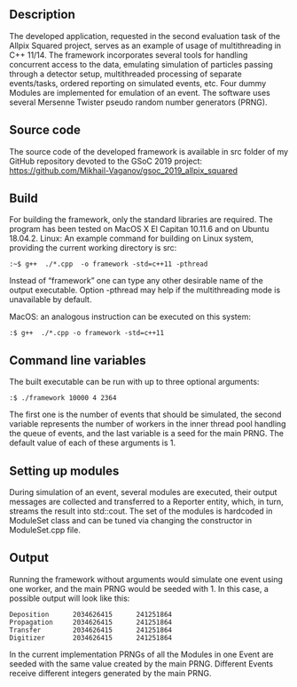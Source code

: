 ## Description
The developed application, requested in the second evaluation task of the Allpix Squared project, serves as an example of usage of multithreading in C++ 11/14. The framework incorporates several tools for handling concurrent access to the data, emulating simulation of particles passing through a detector setup, multithreaded processing of separate events/tasks, ordered reporting on simulated events, etc.  Four dummy Modules are implemented for emulation of an event. The software uses several Mersenne Twister pseudo random number generators (PRNG).

## Source code
The source code of the developed framework is available in src folder of my GitHub repository devoted to the GSoC 2019 project:
https://github.com/Mikhail-Vaganov/gsoc_2019_allpix_squared

## Build
For building the framework, only the standard libraries are required. The program has been tested on MacOS X El Capitan 10.11.6 and on Ubuntu 18.04.2.
Linux: An example command for building on Linux system, providing the current working directory is src:
```
:~$ g++  ./*.cpp  -o framework -std=c++11 -pthread
```
Instead of “framework” one can type any other desirable name of the output executable. 
Option -pthread may help if the multithreading mode is unavailable by default.

MacOS: an analogous instruction can be executed on this system:
```
:$ g++  ./*.cpp -o framework -std=c++11
```

## Command line variables
The built executable can be run with up to three optional arguments:
```
:$ ./framework 10000 4 2364
```
The first one is the number of events that should be simulated, the second variable represents the number of workers in the inner thread pool handling the queue of events, and the last variable is a seed for the main PRNG. The default value of each of these arguments is 1.

## Setting up modules
During simulation of an event, several modules are executed, their output messages are collected and transferred to a Reporter entity, which, in turn, streams the result into std::cout. The set of the modules is hardcoded in ModuleSet class and can be tuned via changing the constructor in ModuleSet.cpp file.

## Output
Running the framework without arguments would simulate one event using one worker, and the main PRNG would be seeded with 1. In this case, a possible output will look like this:
```
Deposition      2034626415      241251864
Propagation     2034626415      241251864
Transfer        2034626415      241251864
Digitizer       2034626415      241251864
```
In the current implementation PRNGs of all the Modules in one Event are seeded with the same value created by the main PRNG. Different Events receive different integers generated by the main PRNG.

